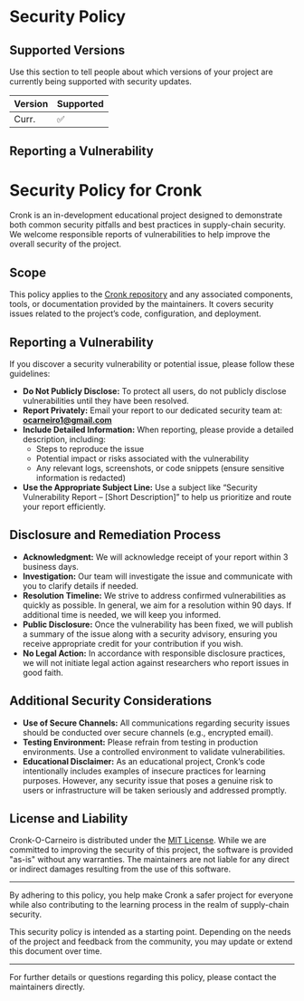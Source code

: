 # Security Policy

## Supported Versions

Use this section to tell people about which versions of your project are
currently being supported with security updates.

| Version | Supported          |
| ------- | ------------------ |
| Curr.   | :white_check_mark: |

## Reporting a Vulnerability

# Security Policy for Cronk

Cronk is an in-development educational project designed to demonstrate both common security pitfalls and best practices in supply-chain security. We welcome responsible reports of vulnerabilities to help improve the overall security of the project.

## Scope

This policy applies to the [Cronk repository](https://github.com/O-Carneiro/cronk-o-carneiro) and any associated components, tools, or documentation provided by the maintainers. It covers security issues related to the project’s code, configuration, and deployment.

## Reporting a Vulnerability

If you discover a security vulnerability or potential issue, please follow these guidelines:

- **Do Not Publicly Disclose:** To protect all users, do not publicly disclose vulnerabilities until they have been resolved.
- **Report Privately:** Email your report to our dedicated security team at:  
  **ocarneiro1@gmail.com**  
- **Include Detailed Information:** When reporting, please provide a detailed description, including:
  - Steps to reproduce the issue
  - Potential impact or risks associated with the vulnerability
  - Any relevant logs, screenshots, or code snippets (ensure sensitive information is redacted)
- **Use the Appropriate Subject Line:** Use a subject like “Security Vulnerability Report – [Short Description]” to help us prioritize and route your report efficiently.

## Disclosure and Remediation Process

- **Acknowledgment:** We will acknowledge receipt of your report within 3 business days.
- **Investigation:** Our team will investigate the issue and communicate with you to clarify details if needed.
- **Resolution Timeline:** We strive to address confirmed vulnerabilities as quickly as possible. In general, we aim for a resolution within 90 days. If additional time is needed, we will keep you informed.
- **Public Disclosure:** Once the vulnerability has been fixed, we will publish a summary of the issue along with a security advisory, ensuring you receive appropriate credit for your contribution if you wish.
- **No Legal Action:** In accordance with responsible disclosure practices, we will not initiate legal action against researchers who report issues in good faith.

## Additional Security Considerations

- **Use of Secure Channels:** All communications regarding security issues should be conducted over secure channels (e.g., encrypted email).
- **Testing Environment:** Please refrain from testing in production environments. Use a controlled environment to validate vulnerabilities.
- **Educational Disclaimer:** As an educational project, Cronk’s code intentionally includes examples of insecure practices for learning purposes. However, any security issue that poses a genuine risk to users or infrastructure will be taken seriously and addressed promptly.

## License and Liability

Cronk-O-Carneiro is distributed under the [MIT License](https://opensource.org/licenses/MIT). While we are committed to improving the security of this project, the software is provided "as-is" without any warranties. The maintainers are not liable for any direct or indirect damages resulting from the use of this software.

---

By adhering to this policy, you help make Cronk a safer project for everyone while also contributing to the learning process in the realm of supply-chain security.

This security policy is intended as a starting point. Depending on the needs of the project and feedback from the community, you may update or extend this document over time.

---

For further details or questions regarding this policy, please contact the maintainers directly.
